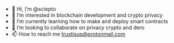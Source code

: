 - 👋 Hi, I’m @sciepto
- 👀 I’m interested in blockchain development and crypto privacy
- 🌱 I’m currently learning how to make and deploy smart contracts 
- 💞️ I’m looking to collaborate on privacy crypto and dero 
- 📫 How to reach me trustisup@protonmail.com

<!--- 
sciepto/sciepto is a ✨ special ✨ repository because its `README.md` (this file) appears on your GitHub profile.
You can click the Preview link to take a look at your changes.
--->
